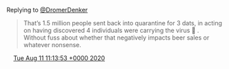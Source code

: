 Replying to [@DromerDenker](https://twitter.com/DromerDenker/status/1293141925164351488)

> That’s 1\.5 million people sent back into quarantine for 3 dats, in acting on having discovered 4 individuals were carrying the virus 🦠 \.   
> Without fuss about whether that negatively impacts beer sales or whatever nonsense\.

<img src="../../media/tweet.ico" width="12" /> [Tue Aug 11 11:13:53 +0000 2020](https://twitter.com/DromerDenker/status/1293143594996506624)